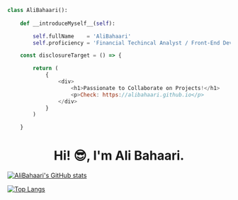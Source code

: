 ```python
class AliBahaari():
    
    def __introduceMyself__(self):

        self.fullName    = 'AliBahaari'
        self.proficiency = 'Financial Techincal Analyst / Front-End Developer + Python / UI + UX'
```

```javascript
    const disclosureTarget = () => {

        return (
            {
                <div>
                    <h1>Passionate to Collaborate on Projects!</h1>
                    <p>Check: https://alibahaari.github.io</p>
                </div>
            }
        )

    }
````

<h1 align="center">Hi! 😎, I'm Ali Bahaari.</h1>

[![AliBahaari's GitHub stats](https://github-readme-stats.vercel.app/api?username=AliBahaari&show_icons=true&theme=github-dark)](https://github.com/anuraghazra/github-readme-stats)
    
[![Top Langs](https://github-readme-stats.vercel.app/api/top-langs/?username=AliBahaari&layout=compact&theme=github-dark)](https://github.com/anuraghazra/github-readme-stats)
